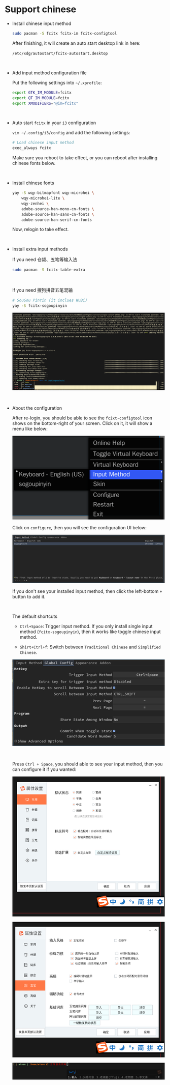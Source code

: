 # Support chinese

- Install chinese input method

    ```bash
    sudo pacman -S fcitx fcitx-im fcitx-configtool
    ```

    After finishing, it will create an auto start desktop link in here:
    
    `/etc/xdg/autostart/fcitx-autostart.desktop`

</br>

- Add input method configuration file

    Put the following settings into `~/.xprofile`:

    ```bash
    export GTK_IM_MODULE=fcitx
    export QT_IM_MODULE=fcitx
    export XMODIFIERS="@im=fcitx"
    ```

</br>

- Auto start `fcitx` in your `i3` configuration

    `vim ~/.config/i3/config` and add the following settings:

    ```bash
    # Load chinese input method
    exec_always fcitx
    ```

    Make sure you reboot to take effect, or you can reboot after installing
    chinese fonts below.

</br>

- Install chinese fonts

    ```bash
    yay -S wqy-bitmapfont wqy-microhei \
        wqy-microhei-lite \
        wqy-zenhei \
        adobe-source-han-mono-cn-fonts \
        adobe-source-han-sans-cn-fonts \
        adobe-source-han-serif-cn-fonts
    ```

    Now, relogin to take effect.

</br>

- Install extra input methods

    If you need 仓颉、五笔等输入法

    ```bash
    sudo pacman -S fcitx-table-extra
    ```

    </br>

    If you need 搜狗拼音五笔混输

    ```bash
    # SouGou PinYin (it inclues WuBi)
    yay -S fcitx-sogoupinyin
    ```

    ![chinese-sougoupinyin-installation.png](./images/chinese-sougoupinyin-installation.png)

</br>

- About the configuration

    After re-login, you should be able to see the `fcixt-configtool` icon shows on the bottom-right of your screen.
    Click on it, it will show a menu like below:

    ![fcixt-icon-menu.png](./images/fcixt-icon-menu.png)

    Click on `configure`, then you will see the configuration UI below:

    ![fcixt-configure-ui.png](./images/fcixt-configure-ui.png)

    If you don't see your installed input method, then click the left-bottom `+` button to add it.


    </br>

    The default shortcuts 
    - `Ctrl+Space`: Trigger input method. If you only install single input 
    method (`fcitx-sogoupinyin`), then it works like toggle chinese input method.

    - `Shirt+Ctrl+f`: Switch between `Traditional Chinese` and `Simplified Chinese`.

    ![fcixt-configure-ui-2.png](./images/fcixt-configure-ui-2.png)

    </br>

    Press `Ctrl + Space`, you should able to see your input method, then you can configure it if you wanted:

    ![chinese-sougou-config-1.png](./images/chinese-sougou-config-1.png)

    ![chinese-sougou-config-2.png](./images/chinese-sougou-config-2.png)

    ![chinese-sougou-typing.png](./images/chinese-sougou-typing.png)
